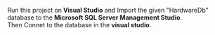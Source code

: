 Run this project on<b> Visual Studio</b> and Import the given "HardwareDb" database to the <b>Microsoft SQL Server Management Studio</b>.<br>
Then Connet to the database in the <b>visual studio</b>.
